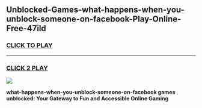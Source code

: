
## Unblocked-Games-what-happens-when-you-unblock-someone-on-facebook-Play-Online-Free-47ild
<h3>
<a href="https://premium76.site?title=what-happens-when-you-unblock-someone-on-facebook&ref=26A">CLICK TO PLAY</a></h3>
<hr>

<h3>
<a href="https://premium76.site?title=what-happens-when-you-unblock-someone-on-facebook&ref=26A">CLICK 2 PLAY</a>
  
</h3>

<a href="https://premium76.site?title=what-happens-when-you-unblock-someone-on-facebook&ref=26A"><img src="https://clearcache.store/games.png"></a>


**what-happens-when-you-unblock-someone-on-facebook games unblocked: Your Gateway to Fun and Accessible Online Gaming**
